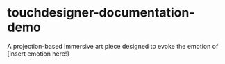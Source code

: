# touchdesigner-documentation-demo
A projection-based immersive art piece designed to evoke the emotion of [insert emotion here!]
